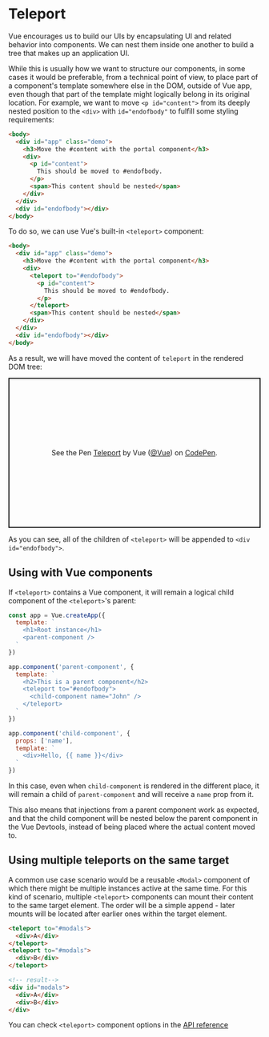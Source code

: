 # Teleport

Vue encourages us to build our UIs by encapsulating UI and related behavior into components. We can nest them inside one another to build a tree that makes up an application UI.

While this is usually how we want to structure our components, in some cases it would be preferable, from a technical point of view, to place part of a component's template somewhere else in the DOM, outside of Vue app, even though that part of the template might logically belong in its original location. For example, we want to move `<p id="content">` from its deeply nested position to the `<div>` with `id="endofbody"` to fulfill some styling requirements:

```html
<body>
  <div id="app" class="demo">
    <h3>Move the #content with the portal component</h3>
    <div>
      <p id="content">
        This should be moved to #endofbody.
      </p>
      <span>This content should be nested</span>
    </div>
  </div>
  <div id="endofbody"></div>
</body>
```

To do so, we can use Vue's built-in `<teleport>` component:

```html
<body>
  <div id="app" class="demo">
    <h3>Move the #content with the portal component</h3>
    <div>
      <teleport to="#endofbody">
        <p id="content">
          This should be moved to #endofbody.
        </p>
      </teleport>
      <span>This content should be nested</span>
    </div>
  </div>
  <div id="endofbody"></div>
</body>
```

As a result, we will have moved the content of `teleport` in the rendered DOM tree:

<p class="codepen" data-height="300" data-theme-id="39028" data-default-tab="html,result" data-user="Vue" data-slug-hash="WNrXYXd" data-preview="true" data-editable="true" style="height: 300px; box-sizing: border-box; display: flex; align-items: center; justify-content: center; border: 2px solid; margin: 1em 0; padding: 1em;" data-pen-title="Teleport">
  <span>See the Pen <a href="https://codepen.io/team/Vue/pen/WNrXYXd">
  Teleport</a> by Vue (<a href="https://codepen.io/Vue">@Vue</a>)
  on <a href="https://codepen.io">CodePen</a>.</span>
</p>
<script async src="https://static.codepen.io/assets/embed/ei.js"></script>

As you can see, all of the children of `<teleport>` will be appended to `<div id="endofbody">`.

## Using with Vue components

If `<teleport>` contains a Vue component, it will remain a logical child component of the `<teleport>`'s parent:

```js
const app = Vue.createApp({
  template: `
    <h1>Root instance</h1>
    <parent-component />
  `
})

app.component('parent-component', {
  template: `
    <h2>This is a parent component</h2>
    <teleport to="#endofbody">
      <child-component name="John" />
    </teleport>
  `
})

app.component('child-component', {
  props: ['name'],
  template: `
    <div>Hello, {{ name }}</div>
  `
})
```

In this case, even when `child-component` is rendered in the different place, it will remain a child of `parent-component` and will receive a `name` prop from it.

This also means that injections from a parent component work as expected, and that the child component will be nested below the parent component in the Vue Devtools, instead of being placed where the actual content moved to.

## Using multiple teleports on the same target

A common use case scenario would be a reusable `<Modal>` component of which there might be multiple instances active at the same time. For this kind of scenario, multiple `<teleport>` components can mount their content to the same target element. The order will be a simple append - later mounts will be located after earlier ones within the target element.

```html
<teleport to="#modals">
  <div>A</div>
</teleport>
<teleport to="#modals">
  <div>B</div>
</teleport>

<!-- result-->
<div id="modals">
  <div>A</div>
  <div>B</div>
</div>
```

You can check `<teleport>` component options in the [API reference](../api/built-in-components.html#teleport)
